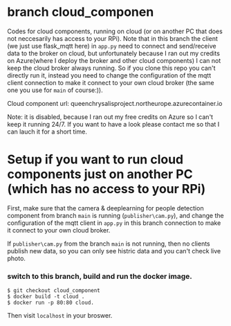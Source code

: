 # branch cloud_componen
Codes for cloud components, running on cloud (or on another PC that does not neccesarily has access to your RPi). Note that in this branch the client (we just use flask_mqtt here) in `app.py` need to connect and send/receive data to the broker on cloud, but unfortunately because I ran out my credits on Azure(where I deploy the broker and other cloud components) I can not keep the cloud broker always running. So if you clone this repo you can't directly run it, instead you need to change the configuration of the mqtt client connection to make it connect to your own cloud broker (the same one you use for `main` of course:)).

Cloud component url: queenchrysalisproject.northeurope.azurecontainer.io

Note: it is disabled, because I ran out my free credits on Azure so I can't keep it running 24/7. If you want to have a look please contact me so that I can lauch it for a short time.

# Setup if you want to run cloud components just on another PC (which has no access to your RPi)

First, make sure that the camera & deeplearning for people detection component from branch `main` is running (`publisher\cam.py`), and change the configuration of the mqtt client in `app.py` in this branch connection to make it connect to your own cloud broker. 

If `publisher\cam.py` from the branch `main` is not running, then no clients publish new data, so you can only see histric data and you can't check live photo.

### switch to this branch, build and run the docker image.

```shell
$ git checkout cloud_component
$ docker build -t cloud .
$ docker run -p 80:80 cloud.
```
Then visit `localhost` in your broswer.

